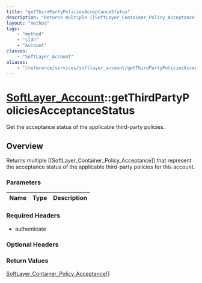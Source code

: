 ```yaml
---
title: "getThirdPartyPoliciesAcceptanceStatus"
description: "Returns multiple [[SoftLayer_Container_Policy_Acceptance]] that represent the acceptance status of the applicable third-... "
layout: "method"
tags:
    - "method"
    - "sldn"
    - "Account"
classes:
    - "SoftLayer_Account"
aliases:
    - "/reference/services/softlayer_account/getThirdPartyPoliciesAcceptanceStatus"
---
```

# [SoftLayer_Account](/reference/services/SoftLayer_Account)::getThirdPartyPoliciesAcceptanceStatus

Get the acceptance status of the applicable third-party policies.


## Overview 
Returns multiple [[SoftLayer_Container_Policy_Acceptance]] that represent the acceptance status of the applicable third-party policies for this account. 

### Parameters 
|Name | Type | Description |
| --- | --- | --- |


### Required Headers
* authenticate

### Optional Headers

### Return Values
<a href='/reference/datatypes/SoftLayer_Container_Policy_Acceptance'>SoftLayer_Container_Policy_Acceptance[] </a>

